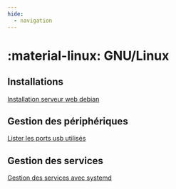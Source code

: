 ```yaml
---
hide:
  - navigation
---
```


# :material-linux: GNU/Linux
## Installations
[Installation serveur web debian](gnu_linux/install_srv_web_debian.md)
## Gestion des périphériques
[Lister les ports usb utilisés](gnu_linux/list_usb.md)
## Gestion des services
[Gestion des services avec systemd](gnu_linux/systemd.md)
